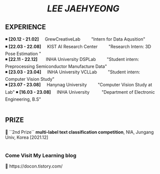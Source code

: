 <div align=center><h1><i> LEE JAEHYEONG </i></h1></div>

<div align=left><h2> EXPERIENCE </h2></div>

◾ **[20.12 - 21.02]** &nbsp; &nbsp; GrewCreativeLab &nbsp; &nbsp; &nbsp; &nbsp; "Intern for Data Aqusition"  
◾ **[22.03 - 22.08]** &nbsp; &nbsp; KIST AI Research Center &nbsp; &nbsp; &nbsp; &nbsp; "Research Intern: 3D Pose Estimation "  
◾ **[22.11 - 22.12]** &nbsp; &nbsp; &nbsp; INHA University DSPLab &nbsp; &nbsp; &nbsp; &nbsp; "Student intern: Preprocessing Semiconductor Manufacture Data"  
◾ **[23.03 - 23.04]** &nbsp; &nbsp; INHA University VCLLab &nbsp; &nbsp; &nbsp; &nbsp; "Student intern: Computer Vision Study"  
◾ **[23.07 - 23.08]** &nbsp; &nbsp; Hanynag University &nbsp; &nbsp; &nbsp; &nbsp; "Computer Vision Study at Lab"
◾ **[16.03 - 23.08]** &nbsp; &nbsp; INHA University &nbsp; &nbsp; &nbsp; &nbsp; &nbsp;"Department of Electronic Engineering, B.S"  
<br>

<div align=left><h2> PRIZE </h2></div>  
🥈 ``2nd Prize`` <b> multi-label text classification competition</b>, NIA, Jungang Univ, Korea [2021.12]  
<br>
<br>

<!-- 
<div align=center><h2><i> STACKS </i></h2></div>
<div align=center> 
  <img src="https://img.shields.io/badge/python-181717?style=for-the-badge&logo=python&logoColor=white">
  <img src="https://img.shields.io/badge/c-181717?style=for-the-badge&logo=c&logoColor=white">
  <img src="https://img.shields.io/badge/c++-181717?style=for-the-badge&logo=c%2B%2B&logoColor=white">
  <img src="https://img.shields.io/badge/java-181717?style=for-the-badge&logo=java&logoColor=white">
  <br>
  
  <img src="https://img.shields.io/badge/pytorch-181717?style=for-the-badge&logo=pytorch&logoColor=white"> 
  <img src="https://img.shields.io/badge/tensorflow-181717?style=for-the-badge&logo=tensorflow&logoColor=white">
  <img src="https://img.shields.io/badge/numpy-181717?style=for-the-badge&logo=numpy&logoColor=white">
  <br>
  
  <img src="https://img.shields.io/badge/linux-181717?style=for-the-badge&logo=linux&logoColor=white"> 
  <img src="https://img.shields.io/badge/github-181717?style=for-the-badge&logo=github&logoColor=white">
  <img src="https://img.shields.io/badge/git-181717?style=for-the-badge&logo=git&logoColor=white">
  <br>
</div>
<br> -->

<div align=left><h3> Come Visit My Learning blog </h3></div>  
🥂 https://docon.tistory.com/
<br>

